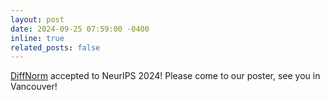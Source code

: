 ```yaml
---
layout: post
date: 2024-09-25 07:59:00 -0400
inline: true
related_posts: false
---
```


[DiffNorm](https://arxiv.org/abs/2405.13274) accepted to NeurIPS 2024! Please come to our poster, see you in Vancouver!
